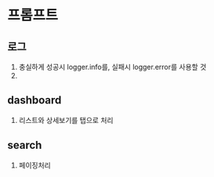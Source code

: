 # 프롬프트

## 로그

1. 충실하게 성공시 logger.info를, 실패시 logger.error를 사용할 것
2.

## dashboard

1. 리스트와 상세보기를 탭으로 처리

## search

1. 페이징처리

